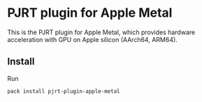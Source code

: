 # PJRT plugin for Apple Metal

This is the PJRT plugin for Apple Metal, which provides hardware acceleration with GPU on Apple silicon (AArch64, ARM64).

## Install

Run
```
pack install pjrt-plugin-apple-metal
```
